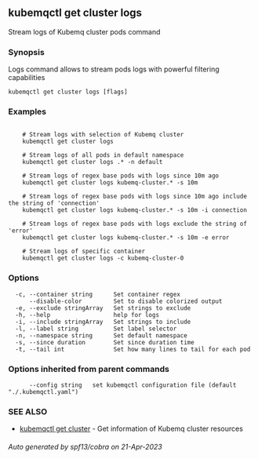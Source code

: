 ## kubemqctl get cluster logs

Stream logs of Kubemq cluster pods command

### Synopsis

Logs command allows to stream pods logs with powerful filtering capabilities

```
kubemqctl get cluster logs [flags]
```

### Examples

```

	# Stream logs with selection of Kubemq cluster
	kubemqctl get cluster logs

	# Stream logs of all pods in default namespace
	kubemqctl get cluster logs .* -n default

	# Stream logs of regex base pods with logs since 10m ago
	kubemqctl get cluster logs kubemq-cluster.* -s 10m

	# Stream logs of regex base pods with logs since 10m ago include the string of 'connection'
	kubemqctl get cluster logs kubemq-cluster.* -s 10m -i connection

	# Stream logs of regex base pods with logs exclude the string of 'error'
	kubemqctl get cluster logs kubemq-cluster.* -s 10m -e error

	# Stream logs of specific container
	kubemqctl get cluster logs -c kubemq-cluster-0

```

### Options

```
  -c, --container string      Set container regex
      --disable-color         Set to disable colorized output
  -e, --exclude stringArray   Set strings to exclude
  -h, --help                  help for logs
  -i, --include stringArray   Set strings to include
  -l, --label string          Set label selector
  -n, --namespace string      Set default namespace
  -s, --since duration        Set since duration time
  -t, --tail int              Set how many lines to tail for each pod
```

### Options inherited from parent commands

```
      --config string   set kubemqctl configuration file (default "./.kubemqctl.yaml")
```

### SEE ALSO

* [kubemqctl get cluster](kubemqctl_get_cluster.md)	 - Get information of Kubemq cluster resources

###### Auto generated by spf13/cobra on 21-Apr-2023
